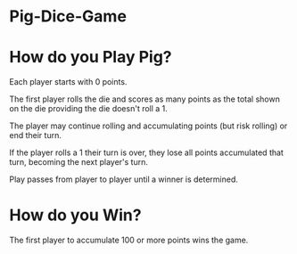 # Pig-Dice-Game

# How do you Play Pig?
Each player starts with 0 points.

The first player rolls the die and scores as many points as the total shown on the die providing the die doesn't roll a 1.

The player may continue rolling and accumulating points (but risk rolling) or end their turn.

If the player rolls a 1 their turn is over, they lose all points accumulated that turn, becoming the next player's turn.

Play passes from player to player until a winner is determined.


# How do you Win?
The first player to accumulate 100 or more points wins the game.
